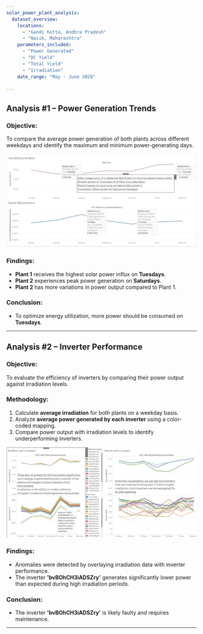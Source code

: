 ```yaml
---
solar_power_plant_analysis:
  dataset_overview:
    locations:
      - "Gandi Kotta, Andhra Pradesh"
      - "Nasik, Maharashtra"
    parameters_included:
      - "Power Generated"
      - "DC Yield"
      - "Total Yield"
      - "Irradiation"
    date_range: "May - June 2020"

---
```


## **Analysis #1 – Power Generation Trends**  

### **Objective:**  
To compare the average power generation of both plants across different weekdays and identify the maximum and minimum power-generating days.  

![dashboard_1](https://raw.githubusercontent.com/HarshNevse/Performance_Analysis_of_Solar_Plants_in_India/main/Dashboard.jpg)

### **Findings:**  
- **Plant 1** receives the highest solar power influx on **Tuesdays**.  
- **Plant 2** experiences peak power generation on **Saturdays**.  
- **Plant 2** has more variations in power output compared to Plant 1.  

### **Conclusion:**  
- To optimize energy utilization, more power should be consumed on **Tuesdays**.  

---

## **Analysis #2 – Inverter Performance**  

### **Objective:**  
To evaluate the efficiency of inverters by comparing their power output against irradiation levels.  

### **Methodology:**  
1. Calculate **average irradiation** for both plants on a weekday basis.  
2. Analyze **average power generated by each inverter** using a color-coded mapping.  
3. Compare power output with irradiation levels to identify underperforming inverters.  

![dashboard_2](https://raw.githubusercontent.com/HarshNevse/Performance_Analysis_of_Solar_Plants_in_India/main/Dashboard_2.jpg)

### **Findings:**  
- Anomalies were detected by overlaying irradiation data with inverter performance.  
- The inverter **'bvBOhCH3iADSZry'** generates significantly lower power than expected during high irradiation periods.  

### **Conclusion:**  
- The inverter **'bvBOhCH3iADSZry'** is likely faulty and requires maintenance.  

---
